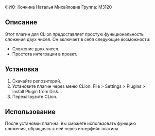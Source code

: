 ФИО: Кочкина Наталья Михайловна
Группа: М3120

## Описание
Этот плагин для CLion предоставляет простую функциональность сложения двух чисел. Он включает в себя следующие возможности:

- Сложение двух чисел.
- Простота интеграции в проект.

## Установка
1. Скачайте репозиторий.
2. Установите плагин через меню CLion: File > Settings > Plugins > Install Plugin from Disk...
3. Перезагрузите CLion.

## Использование
После установки плагина, вы сможете использовать функцию сложения, обращаясь к ней через интерфейс плагина.
